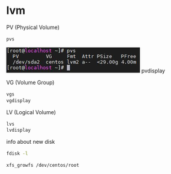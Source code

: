 # lvm
PV (Physical Volume)
```bash
pvs
```
![pvs](https://github.com/aniucum/knowledge-base/blob/master/lvm/images/01_pvc.jpg?raw=true)
pvdisplay

VG (Volume Group)
```bash
vgs
vgdisplay
```
LV (Logical Volume)
```bash
lvs
lvdisplay
```
info about new disk
```bash
fdisk -l
```


```bash
xfs_growfs /dev/centos/root
```
